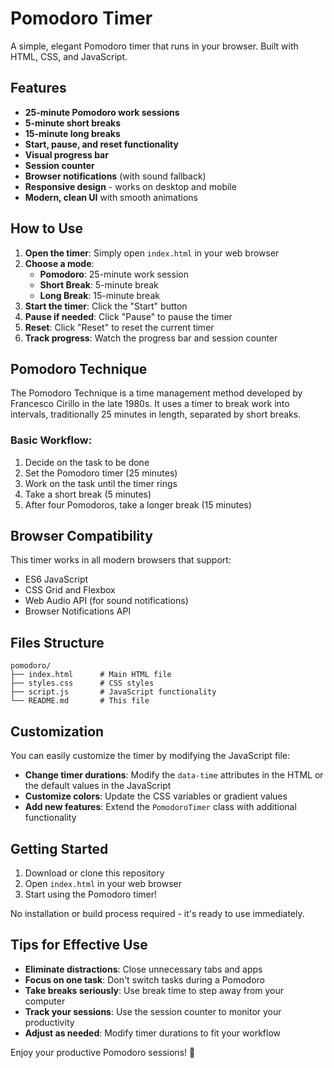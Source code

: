 # Pomodoro Timer

A simple, elegant Pomodoro timer that runs in your browser. Built with HTML, CSS, and JavaScript.

## Features

- **25-minute Pomodoro work sessions**
- **5-minute short breaks**
- **15-minute long breaks**
- **Start, pause, and reset functionality**
- **Visual progress bar**
- **Session counter**
- **Browser notifications** (with sound fallback)
- **Responsive design** - works on desktop and mobile
- **Modern, clean UI** with smooth animations

## How to Use

1. **Open the timer**: Simply open `index.html` in your web browser
2. **Choose a mode**: 
   - **Pomodoro**: 25-minute work session
   - **Short Break**: 5-minute break
   - **Long Break**: 15-minute break
3. **Start the timer**: Click the "Start" button
4. **Pause if needed**: Click "Pause" to pause the timer
5. **Reset**: Click "Reset" to reset the current timer
6. **Track progress**: Watch the progress bar and session counter

## Pomodoro Technique

The Pomodoro Technique is a time management method developed by Francesco Cirillo in the late 1980s. It uses a timer to break work into intervals, traditionally 25 minutes in length, separated by short breaks.

### Basic Workflow:
1. Decide on the task to be done
2. Set the Pomodoro timer (25 minutes)
3. Work on the task until the timer rings
4. Take a short break (5 minutes)
5. After four Pomodoros, take a longer break (15 minutes)

## Browser Compatibility

This timer works in all modern browsers that support:
- ES6 JavaScript
- CSS Grid and Flexbox
- Web Audio API (for sound notifications)
- Browser Notifications API

## Files Structure

```
pomodoro/
├── index.html      # Main HTML file
├── styles.css      # CSS styles
├── script.js       # JavaScript functionality
└── README.md       # This file
```

## Customization

You can easily customize the timer by modifying the JavaScript file:

- **Change timer durations**: Modify the `data-time` attributes in the HTML or the default values in the JavaScript
- **Customize colors**: Update the CSS variables or gradient values
- **Add new features**: Extend the `PomodoroTimer` class with additional functionality

## Getting Started

1. Download or clone this repository
2. Open `index.html` in your web browser
3. Start using the Pomodoro timer!

No installation or build process required - it's ready to use immediately.

## Tips for Effective Use

- **Eliminate distractions**: Close unnecessary tabs and apps
- **Focus on one task**: Don't switch tasks during a Pomodoro
- **Take breaks seriously**: Use break time to step away from your computer
- **Track your sessions**: Use the session counter to monitor your productivity
- **Adjust as needed**: Modify timer durations to fit your workflow

Enjoy your productive Pomodoro sessions! 🍅 